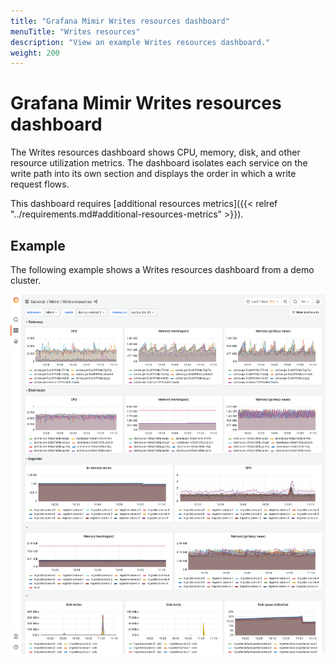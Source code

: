 ```yaml
---
title: "Grafana Mimir Writes resources dashboard"
menuTitle: "Writes resources"
description: "View an example Writes resources dashboard."
weight: 200
---
```


# Grafana Mimir Writes resources dashboard

The Writes resources dashboard shows CPU, memory, disk, and other resource utilization metrics.
The dashboard isolates each service on the write path into its own section and displays the order in which a write request flows.

This dashboard requires [additional resources metrics]({{< relref "../requirements.md#additional-resources-metrics" >}}).

## Example

The following example shows a Writes resources dashboard from a demo cluster.

![Grafana Mimir writes resources dashboard](../../../images/dashboards/mimir-writes-resources.png)
